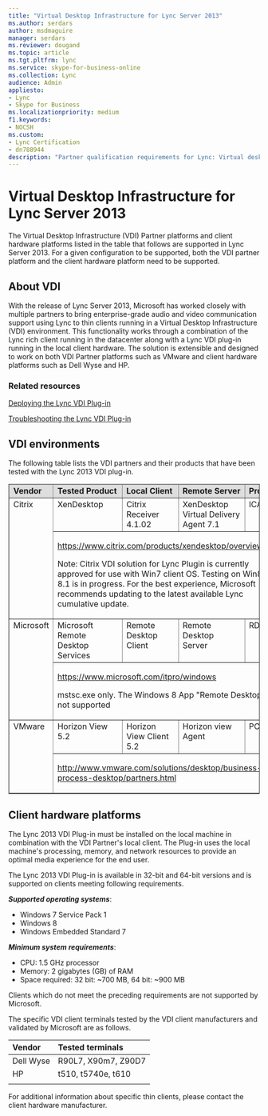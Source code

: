 ```yaml
---
title: "Virtual Desktop Infrastructure for Lync Server 2013"
ms.author: serdars
author: msdmaguire
manager: serdars
ms.reviewer: dougand
ms.topic: article
ms.tgt.pltfrm: lync
ms.service: skype-for-business-online
ms.collection: Lync
audience: Admin
appliesto:
- Lync
- Skype for Business
ms.localizationpriority: medium
f1.keywords:
- NOCSH
ms.custom:
- Lync Certification
- dn788944
description: "Partner qualification requirements for Lync: Virtual desktop infrastructure."
---
```


# Virtual Desktop Infrastructure for Lync Server 2013

The Virtual Desktop Infrastructure (VDI) Partner platforms and client hardware platforms listed in the table that follows are supported in Lync Server 2013. For a given configuration to be supported, both the VDI partner platform and the client hardware platform need to be supported.

## About VDI

With the release of Lync Server 2013, Microsoft has worked closely with multiple partners to bring enterprise-grade audio and video communication support using Lync to thin clients running in a Virtual Desktop Infrastructure (VDI) environment. This functionality works through a combination of the Lync rich client running in the datacenter along with a Lync VDI plug-in running in the local client hardware. The solution is extensible and designed to work on both VDI Partner platforms such as VMware and client hardware platforms such as Dell Wyse and HP.

### Related resources

[Deploying the Lync VDI Plug-in](../../SfbServer/deploy/deploy-clients/deploy-the-lync-vdi-plug-in.md)

[Troubleshooting the Lync VDI Plug-in](/previous-versions/office/lync-server-2013/lync-server-2013-troubleshooting-the-lync-vdi-plug-in) <!-- 2013 yet to migrate -->

## VDI environments
The following table lists the VDI partners and their products that have been tested with the Lync 2013 VDI plug-in. 

<table border="1" cellpadding="0" cellspacing="0" class="grid" width="100%">
    <colgroup>
        <col width="72" />
        <col width="264" />
        <col width="240" />
        <col width="236" />
        <col />
    </colgroup>
    <thead>
        <tr bgcolor="#DEDEDE">
            <td valign="top"><strong>Vendor</strong></td>
            <td valign="top"><strong>Tested Product</strong></td>
            <td valign="top"><strong>Local Client</strong></td>
            <td valign="top"><strong>Remote Server</strong></td>
            <td valign="top"><strong>Protocol</strong></td>
        </tr>
    </thead>
    <tbody>
        <tr>
            <td rowspan="2" valign="top">Citrix</td>
            <td valign="top">XenDesktop</td>
            <td valign="top">Citrix Receiver 4.1.02</td>
            <td valign="top">XenDesktop Virtual Delivery Agent 7.1</td>
            <td valign="top">ICA</td>
        </tr>
        <tr>
            <td colspan="4" valign="top">
                <p><a href="https://www.citrix.com/products/xendesktop/overview.html" title="https://www.citrix.com/products/xendesktop/overview.html">https://www.citrix.com/products/xendesktop/overview.html</a></p>
                <p>Note: Citrix VDI solution for Lync Plugin is currently approved for use with Win7 client OS. Testing on Win8 and 8.1 is in progress. For the best experience, Microsoft recommends updating to the latest available Lync cumulative update.</p>
            </td>
        </tr>
        <tr>
            <td rowspan="2" valign="top">Microsoft</td>
            <td valign="top">Microsoft Remote Desktop Services</td>
            <td valign="top">Remote Desktop Client<em></td>
            <td valign="top">Remote Desktop Server</td>
            <td valign="top">RDP</td>
        </tr>
        <tr>
            <td colspan="4" valign="top">
                <p><a href="https://www.microsoft.com/itpro/windows">https://www.microsoft.com/itpro/windows</a></p>
                <p></em> mstsc.exe only.  The Windows 8 App &quot;Remote Desktop&quot; is not supported</p>
            </td>
        </tr>
        <tr>
            <td rowspan="2" valign="top">VMware</td>
            <td valign="top">Horizon View 5.2</td>
            <td valign="top">Horizon View Client 5.2</td>
            <td valign="top">Horizon view Agent</td>
            <td valign="top">PCOIP</td>
        </tr>
        <tr>
            <td colspan="4" valign="top">
                <p><a href="http://www.vmware.com/solutions/desktop/business-process-desktop/partners.html" title="http://www.vmware.com/solutions/desktop/business-process-desktop/partners.html">http://www.vmware.com/solutions/desktop/business-process-desktop/partners.html</a></p>
                            </td>
        </tr>
    </tbody>
</table>



## Client hardware platforms

The Lync 2013 VDI Plug-in must be installed on the local machine in combination with the VDI Partner's local client. The Plug-in uses the local machine's processing, memory, and network resources to provide an optimal media experience for the end user. 

The Lync 2013 VDI Plug-in is available in 32-bit and 64-bit versions and is supported on clients meeting following requirements.

***Supported operating systems***:

- Windows 7 Service Pack 1
- Windows 8
- Windows Embedded Standard 7

***Minimum system requirements***:

- CPU: 1.5 GHz processor
- Memory: 2 gigabytes (GB) of RAM
- Space required: 32 bit: ~700 MB, 64 bit: ~900 MB

Clients which do not meet the preceding requirements are not supported by Microsoft.

The specific VDI client terminals tested by the VDI client manufacturers and validated by Microsoft are as follows. 

|Vendor | Tested terminals |
|:---------|:---------|
|Dell Wyse|  R90L7, X90m7, Z90D7 |
|HP     |  t510, t5740e, t610 |
|      |         |



For additional information about specific thin clients, please contact the client hardware manufacturer.
